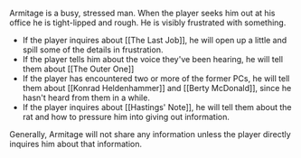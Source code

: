 
Armitage is a busy, stressed man. When the player seeks him out at his office he is tight-lipped and rough. He is visibly frustrated with something. 

- If the player inquires about [[The Last Job]], he will open up a little and spill some of the details in frustration. 
- If the player tells him about the voice they've been hearing, he will tell them about [[The Outer One]]
- If the player has encountered two or more of the former PCs, he will tell them about [[Konrad Heldenhammer]] and [[Berty McDonald]], since he hasn't heard from them in a while.
- If the player inquires about [[Hastings' Note]], he will tell them about the rat and how to pressure him into giving out information.

Generally, Armitage will not share any information unless the player directly inquires him about that information.
